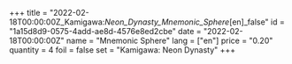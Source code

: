 +++
title = "2022-02-18T00:00:00Z_Kamigawa:_Neon_Dynasty_Mnemonic_Sphere_[en]_false"
id = "1a15d8d9-0575-4add-ae8d-4576e8ed2cbe"
date = "2022-02-18T00:00:00Z"
name = "Mnemonic Sphere"
lang = ["en"]
price = "0.20"
quantity = 4
foil = false
set = "Kamigawa: Neon Dynasty"
+++
